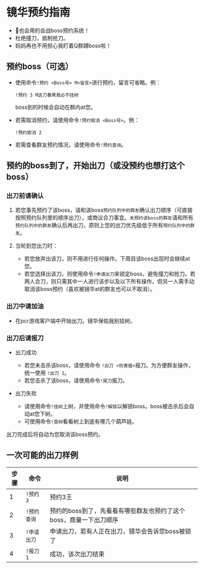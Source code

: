 # 镜华预约指南

- 🐒也会用的会战boss预约系统！
- 杜绝撞刀，抵制抢刀。
- 妈妈再也不用担心我盯着Q群蹲boss啦！

##  预约boss（可选）

- 使用命令`!预约 <Boss号> M<留言>`进行预约，留言可省略。例：
	```
    !预约 3 M这刀春黑我必不挂树
    ```
	boss到的时候会自动在群内at您。
	
-  若需取消预约，请使用命令`!预约取消 <Boss号>`。例：
	```
	!预约取消 2
	```
-  若需查看群友预约情况，请使用命令`!预约查询`。


## 预约的boss到了，开始出刀（或没预约也想打这个boss）

### 出刀前请确认

1. 若您事先预约了该boss，请和该boss`预约队列中的群友`确认出刀顺序（可直接按照预约队列里的顺序出刀），或商议合刀事宜。`未预约该boss的群友`请和所有`预约队列中的群友`确认后再出刀，原则上您的出刀优先级低于所有`预约队列中的群友`。

2. 当轮到您出刀时：
	- 若您放弃出该刀，则不用进行任何操作。下周目该boss出现时会继续at您。
	- 若您选择出该刀，则使用命令`!申请出刀`来锁定boss，避免撞刀和抢刀。若两人合刀，则只需其中一人进行该步以及以下所有操作，但另一人需手动取消该boss预约（喜欢被镜华at的群友也可以不取消）。
	
### 出刀中请加油
 - 在pcr游戏客户端中开始出刀。镜华保佑我别挂树。
 
### 出刀后请报刀

- 出刀成功
	- 若您未击杀该boss，请使用命令 `!出刀 <伤害值>`报刀。为方便群友操作，统一使用 `!出刀 1`。
	- 若您击杀了该boss，请使用命令`!尾刀`报刀。

- 出刀失败
	- 请使用命令`!挂树`上树，并使用命令`!解锁`以解锁boss。boss被击杀后会自动at您下树。
	- 可使用命令`!查树`看看树上到底有哪几个葫芦娃。
	
出刀完成后将自动为您取消该boss预约。

## 一次可能的出刀样例
|步骤| 命令 | 说明  |
|---| -------- | ------------- |
|1|`!预约 3`|预约3王|
|2|`!预约查询`|预约的boss到了，先看看有哪些群友也预约了这个boss，商量一下出刀顺序|
|3|`!申请出刀`|申请出刀，若有人正在出刀，镜华会告诉您boss被锁了|
|4|`!报刀 1`|成功，该次出刀结束|
